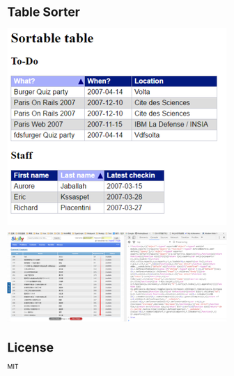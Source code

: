 # Table Sorter

![sortable](./readmeImg/sortable.png)

![sicily](./readmeImg/sicily.png)

# License
MIT